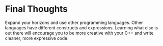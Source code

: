 # Final Thoughts

<!-- START doctoc -->
<!-- END doctoc -->

Expand your horizons and use other programming languages. Other languages have different constructs and expressions. Learning what else is out there will encourage you to be more creative with your C++ and write cleaner, more expressive code.

